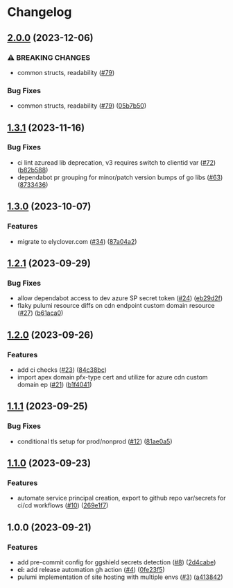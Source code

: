 # Changelog

## [2.0.0](https://github.com/kevholmes/elyclover.com-infra/compare/v1.3.1...v2.0.0) (2023-12-06)


### ⚠ BREAKING CHANGES

* common structs, readability ([#79](https://github.com/kevholmes/elyclover.com-infra/issues/79))

### Bug Fixes

* common structs, readability ([#79](https://github.com/kevholmes/elyclover.com-infra/issues/79)) ([05b7b50](https://github.com/kevholmes/elyclover.com-infra/commit/05b7b50aa980ae8595b184e81f5dae9d83db5dd9))

## [1.3.1](https://github.com/kevholmes/elyclover.com-infra/compare/v1.3.0...v1.3.1) (2023-11-16)


### Bug Fixes

* ci lint azuread lib deprecation, v3 requires switch to clientid var ([#72](https://github.com/kevholmes/elyclover.com-infra/issues/72)) ([b82b588](https://github.com/kevholmes/elyclover.com-infra/commit/b82b588eded518039666595a744a33db1d3dad55))
* dependabot pr grouping for minor/patch version bumps of go libs ([#63](https://github.com/kevholmes/elyclover.com-infra/issues/63)) ([8733436](https://github.com/kevholmes/elyclover.com-infra/commit/8733436ab3ea98d8b72825079d7651c265f55f96))

## [1.3.0](https://github.com/kevholmes/elyclover.com-infra/compare/v1.2.1...v1.3.0) (2023-10-07)


### Features

* migrate to elyclover.com ([#34](https://github.com/kevholmes/elyclover.com-infra/issues/34)) ([87a04a2](https://github.com/kevholmes/elyclover.com-infra/commit/87a04a21f42cecb3efd04156ab68731b660983fb))

## [1.2.1](https://github.com/kevholmes/elyclover.com-infra/compare/v1.2.0...v1.2.1) (2023-09-29)


### Bug Fixes

* allow dependabot access to dev azure SP secret token ([#24](https://github.com/kevholmes/elyclover.com-infra/issues/24)) ([eb29d2f](https://github.com/kevholmes/elyclover.com-infra/commit/eb29d2fcbef6243b590020ae35ff6a4a02e9c6b3))
* flaky pulumi resource diffs on cdn endpoint custom domain resource ([#27](https://github.com/kevholmes/elyclover.com-infra/issues/27)) ([b61aca0](https://github.com/kevholmes/elyclover.com-infra/commit/b61aca0b7f0c86fad2742428626fe605b09d6552))

## [1.2.0](https://github.com/kevholmes/elyclover.com-infra/compare/v1.1.1...v1.2.0) (2023-09-26)


### Features

* add ci checks ([#23](https://github.com/kevholmes/elyclover.com-infra/issues/23)) ([84c38bc](https://github.com/kevholmes/elyclover.com-infra/commit/84c38bc911a79dc9f7002b9a0c0c569c35de66e2))
* import apex domain pfx-type cert and utilize for azure cdn custom domain ep ([#21](https://github.com/kevholmes/elyclover.com-infra/issues/21)) ([b1f4041](https://github.com/kevholmes/elyclover.com-infra/commit/b1f40413ded72467eb6c798f08c8fd5f6f28e48e))

## [1.1.1](https://github.com/kevholmes/elyclover.com-infra/compare/v1.1.0...v1.1.1) (2023-09-25)


### Bug Fixes

* conditional tls setup for prod/nonprod ([#12](https://github.com/kevholmes/elyclover.com-infra/issues/12)) ([81ae0a5](https://github.com/kevholmes/elyclover.com-infra/commit/81ae0a52df238a76012df7a6edd3089fffaba74a))

## [1.1.0](https://github.com/kevholmes/elyclover.com-infra/compare/v1.0.0...v1.1.0) (2023-09-23)


### Features

* automate service principal creation, export to github repo var/secrets for ci/cd workflows ([#10](https://github.com/kevholmes/elyclover.com-infra/issues/10)) ([269e1f7](https://github.com/kevholmes/elyclover.com-infra/commit/269e1f73349a17ade88f0bc69415a70f9277329d))

## 1.0.0 (2023-09-21)


### Features

* add pre-commit config for ggshield secrets detection ([#8](https://github.com/kevholmes/elyclover.com-infra/issues/8)) ([2d4cabe](https://github.com/kevholmes/elyclover.com-infra/commit/2d4cabeff607e0348be21cca07fe9e45ef6a6b23))
* **ci:** add release automation gh action ([#4](https://github.com/kevholmes/elyclover.com-infra/issues/4)) ([0fe23f5](https://github.com/kevholmes/elyclover.com-infra/commit/0fe23f58a5fef627e040406f9b71ffe4e43bc227))
* pulumi implementation of site hosting with multiple envs ([#3](https://github.com/kevholmes/elyclover.com-infra/issues/3)) ([a413842](https://github.com/kevholmes/elyclover.com-infra/commit/a4138424979e301908091addb2808aac6bf72fb8))
